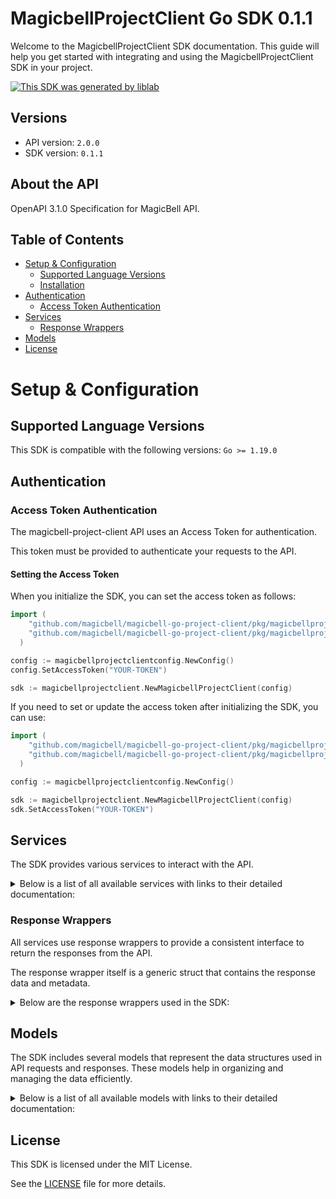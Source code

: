 # MagicbellProjectClient Go SDK 0.1.1

Welcome to the MagicbellProjectClient SDK documentation. This guide will help you get started with integrating and using the MagicbellProjectClient SDK in your project.

[![This SDK was generated by liblab](https://public-liblab-readme-assets.s3.us-east-1.amazonaws.com/built-by-liblab-icon.svg)](https://liblab.com/?utm_source=readme)

## Versions

- API version: `2.0.0`
- SDK version: `0.1.1`

## About the API

OpenAPI 3.1.0 Specification for MagicBell API.

## Table of Contents

- [Setup & Configuration](#setup--configuration)
  - [Supported Language Versions](#supported-language-versions)
  - [Installation](#installation)
- [Authentication](#authentication)
  - [Access Token Authentication](#access-token-authentication)
- [Services](#services)
  - [Response Wrappers](#response-wrappers)
- [Models](#models)
- [License](#license)

# Setup & Configuration

## Supported Language Versions

This SDK is compatible with the following versions: `Go >= 1.19.0`

## Authentication

### Access Token Authentication

The magicbell-project-client API uses an Access Token for authentication.

This token must be provided to authenticate your requests to the API.

#### Setting the Access Token

When you initialize the SDK, you can set the access token as follows:

```go
import (
    "github.com/magicbell/magicbell-go-project-client/pkg/magicbellprojectclient"
    "github.com/magicbell/magicbell-go-project-client/pkg/magicbellprojectclientconfig"
  )

config := magicbellprojectclientconfig.NewConfig()
config.SetAccessToken("YOUR-TOKEN")

sdk := magicbellprojectclient.NewMagicbellProjectClient(config)
```

If you need to set or update the access token after initializing the SDK, you can use:

```go
import (
    "github.com/magicbell/magicbell-go-project-client/pkg/magicbellprojectclient"
    "github.com/magicbell/magicbell-go-project-client/pkg/magicbellprojectclientconfig"
  )

config := magicbellprojectclientconfig.NewConfig()

sdk := magicbellprojectclient.NewMagicbellProjectClient(config)
sdk.SetAccessToken("YOUR-TOKEN")
```

## Services

The SDK provides various services to interact with the API.

<details> 
<summary>Below is a list of all available services with links to their detailed documentation:</summary>

| Name                                                                    |
| :---------------------------------------------------------------------- |
| [BroadcastsService](documentation/services/broadcasts_service.md)       |
| [ChannelsService](documentation/services/channels_service.md)           |
| [EventsService](documentation/services/events_service.md)               |
| [IntegrationsService](documentation/services/integrations_service.md)   |
| [JwtService](documentation/services/jwt_service.md)                     |
| [NotificationsService](documentation/services/notifications_service.md) |
| [UsersService](documentation/services/users_service.md)                 |

</details>

### Response Wrappers

All services use response wrappers to provide a consistent interface to return the responses from the API.

The response wrapper itself is a generic struct that contains the response data and metadata.

<details>
<summary>Below are the response wrappers used in the SDK:</summary>

#### `MagicbellProjectClientResponse[T]`

This response wrapper is used to return the response data from the API. It contains the following fields:

| Name     | Type                                     | Description                                 |
| :------- | :--------------------------------------- | :------------------------------------------ |
| Data     | `T`                                      | The body of the API response                |
| Metadata | `MagicbellProjectClientResponseMetadata` | Status code and headers returned by the API |

#### `MagicbellProjectClientError`

This response wrapper is used to return an error. It contains the following fields:

| Name     | Type                                     | Description                                 |
| :------- | :--------------------------------------- | :------------------------------------------ |
| Err      | `error`                                  | The error that occurred                     |
| Body     | `T`                                      | The body of the API response                |
| Metadata | `MagicbellProjectClientResponseMetadata` | Status code and headers returned by the API |

#### `MagicbellProjectClientResponseMetadata`

This struct is shared by both response wrappers and contains the following fields:

| Name       | Type                | Description                                      |
| :--------- | :------------------ | :----------------------------------------------- |
| Headers    | `map[string]string` | A map containing the headers returned by the API |
| StatusCode | `int`               | The status code returned by the API              |

</details>

## Models

The SDK includes several models that represent the data structures used in API requests and responses. These models help in organizing and managing the data efficiently.

<details> 
<summary>Below is a list of all available models with links to their detailed documentation:</summary>

| Name                                                                                    | Description |
| :-------------------------------------------------------------------------------------- | :---------- |
| [BroadcastCollection](documentation/models/broadcast_collection.md)                     |             |
| [Broadcast](documentation/models/broadcast.md)                                          |             |
| [CategoryDeliveryConfig](documentation/models/category_delivery_config.md)              |             |
| [InboxTokenResponseCollection](documentation/models/inbox_token_response_collection.md) |             |
| [InboxTokenResponse](documentation/models/inbox_token_response.md)                      |             |
| [DiscardResult](documentation/models/discard_result.md)                                 |             |
| [ApnsTokenCollection](documentation/models/apns_token_collection.md)                    |             |
| [ApnsToken](documentation/models/apns_token.md)                                         |             |
| [ExpoTokenCollection](documentation/models/expo_token_collection.md)                    |             |
| [ExpoToken](documentation/models/expo_token.md)                                         |             |
| [FcmTokenCollection](documentation/models/fcm_token_collection.md)                      |             |
| [FcmToken](documentation/models/fcm_token.md)                                           |             |
| [SlackTokenCollection](documentation/models/slack_token_collection.md)                  |             |
| [SlackToken](documentation/models/slack_token.md)                                       |             |
| [TeamsTokenCollection](documentation/models/teams_token_collection.md)                  |             |
| [TeamsToken](documentation/models/teams_token.md)                                       |             |
| [WebPushTokenCollection](documentation/models/web_push_token_collection.md)             |             |
| [WebPushToken](documentation/models/web_push_token.md)                                  |             |
| [EventCollection](documentation/models/event_collection.md)                             |             |
| [Event](documentation/models/event.md)                                                  |             |
| [IntegrationConfigCollection](documentation/models/integration_config_collection.md)    |             |
| [ApnsConfigCollection](documentation/models/apns_config_collection.md)                  |             |
| [ApnsConfigPayload](documentation/models/apns_config_payload.md)                        |             |
| [AwssnsConfigCollection](documentation/models/awssns_config_collection.md)              |             |
| [AwssnsConfigPayload](documentation/models/awssns_config_payload.md)                    |             |
| [EventSourceConfigCollection](documentation/models/event_source_config_collection.md)   |             |
| [EventSourceConfigPayload](documentation/models/event_source_config_payload.md)         |             |
| [ExpoConfigCollection](documentation/models/expo_config_collection.md)                  |             |
| [ExpoConfigPayload](documentation/models/expo_config_payload.md)                        |             |
| [FcmConfigCollection](documentation/models/fcm_config_collection.md)                    |             |
| [FcmConfigPayload](documentation/models/fcm_config_payload.md)                          |             |
| [GithubConfigCollection](documentation/models/github_config_collection.md)              |             |
| [GithubConfigPayload](documentation/models/github_config_payload.md)                    |             |
| [InboxConfigCollection](documentation/models/inbox_config_collection.md)                |             |
| [InboxConfigPayload](documentation/models/inbox_config_payload.md)                      |             |
| [MailgunConfigCollection](documentation/models/mailgun_config_collection.md)            |             |
| [MailgunConfigPayload](documentation/models/mailgun_config_payload.md)                  |             |
| [PingConfigCollection](documentation/models/ping_config_collection.md)                  |             |
| [PingConfigPayload](documentation/models/ping_config_payload.md)                        |             |
| [SendgridConfigCollection](documentation/models/sendgrid_config_collection.md)          |             |
| [SendgridConfigPayload](documentation/models/sendgrid_config_payload.md)                |             |
| [SesConfigCollection](documentation/models/ses_config_collection.md)                    |             |
| [SesConfigPayload](documentation/models/ses_config_payload.md)                          |             |
| [SlackConfigCollection](documentation/models/slack_config_collection.md)                |             |
| [SlackConfigPayload](documentation/models/slack_config_payload.md)                      |             |
| [StripeConfigCollection](documentation/models/stripe_config_collection.md)              |             |
| [StripeConfigPayload](documentation/models/stripe_config_payload.md)                    |             |
| [TemplatesConfigCollection](documentation/models/templates_config_collection.md)        |             |
| [TwilioConfigCollection](documentation/models/twilio_config_collection.md)              |             |
| [TwilioConfigPayload](documentation/models/twilio_config_payload.md)                    |             |
| [WebpushConfigCollection](documentation/models/webpush_config_collection.md)            |             |
| [WebpushConfigPayload](documentation/models/webpush_config_payload.md)                  |             |
| [AccessTokenCollection](documentation/models/access_token_collection.md)                |             |
| [CreateProjectTokenRequest](documentation/models/create_project_token_request.md)       |             |
| [CreateTokenResponse](documentation/models/create_token_response.md)                    |             |
| [DiscardTokenResponse](documentation/models/discard_token_response.md)                  |             |
| [CreateUserTokenRequest](documentation/models/create_user_token_request.md)             |             |
| [DeliveryPlanCollection](documentation/models/delivery_plan_collection.md)              |             |
| [UserCollection](documentation/models/user_collection.md)                               |             |
| [User](documentation/models/user.md)                                                    |             |
| [Links](documentation/models/links.md)                                                  |             |
| [IntegrationConfig](documentation/models/integration_config.md)                         |             |
| [ApnsConfig](documentation/models/apns_config.md)                                       |             |
| [AwssnsConfig](documentation/models/awssns_config.md)                                   |             |
| [EventSourceConfig](documentation/models/event_source_config.md)                        |             |
| [ExpoConfig](documentation/models/expo_config.md)                                       |             |
| [FcmConfig](documentation/models/fcm_config.md)                                         |             |
| [GithubConfig](documentation/models/github_config.md)                                   |             |
| [InboxConfig](documentation/models/inbox_config.md)                                     |             |
| [MailgunConfig](documentation/models/mailgun_config.md)                                 |             |
| [PingConfig](documentation/models/ping_config.md)                                       |             |
| [SendgridConfig](documentation/models/sendgrid_config.md)                               |             |
| [SesConfig](documentation/models/ses_config.md)                                         |             |
| [SlackConfig](documentation/models/slack_config.md)                                     |             |
| [StripeConfig](documentation/models/stripe_config.md)                                   |             |
| [TemplatesConfig](documentation/models/templates_config.md)                             |             |
| [TwilioConfig](documentation/models/twilio_config.md)                                   |             |
| [WebpushConfig](documentation/models/webpush_config.md)                                 |             |
| [AccessToken](documentation/models/access_token.md)                                     |             |
| [DeliveryPlan](documentation/models/delivery_plan.md)                                   |             |

</details>

## License

This SDK is licensed under the MIT License.

See the [LICENSE](LICENSE) file for more details.
